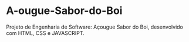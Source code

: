 # A-ougue-Sabor-do-Boi
Projeto de Engenharia de Software: Açougue Sabor do Boi, desenvolvido com HTML, CSS e JAVASCRIPT.
